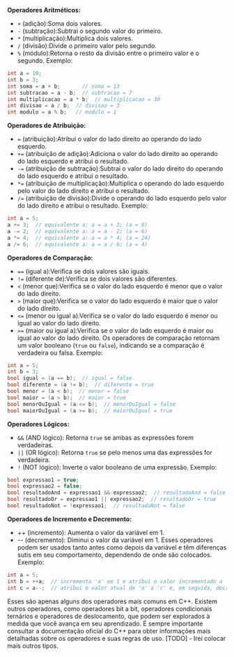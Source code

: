 **Operadores Aritméticos:**
+ `+` (adição):Soma dois valores.
+ `-` (subtração):Subtrai o segundo valor do primeiro.
+ `*` (multiplicação):Multiplica dois valores.
+ `/` (divisão):Divide o primeiro valor pelo segundo.
+ `%` (módulo):Retorna o resto da divisão entre o primeiro valor e o segundo.
Exemplo:
```C++
int a = 10;
int b = 3;
int soma = a + b;       // soma = 13
int subtracao = a - b;  // subtracao = 7
int multiplicacao = a * b;  // multiplicacao = 30
int divisao = a / b;  // divisao = 3
int modulo = a % b;   // modulo = 1
```
**Operadores de Atribuição:**
+ `=` (atribuição):Atribui o valor do lado direito ao operando do lado esquerdo.
+ `+=` (atribuição de adição):Adiciona o valor do lado direito ao operando do lado esquerdo e atribui o resultado.
+ `-=` (atribuição de subtração):Subtrai o valor do lado direito do operando do lado esquerdo e atribui o resultado.
+ `*=` (atribuição de multiplicação):Multiplica o operando do lado esquerdo pelo valor do lado direito e atribui o resultado.
+ `/=` (atribuição de divisão):Divide o operando do lado esquerdo pelo valor do lado direito e atribui o resultado.
Exemplo:
```C++
int a = 5;
a += 3;  // equivalente a: a = a + 3; (a = 8)
a -= 2;  // equivalente a: a = a - 2; (a = 6)
a *= 4;  // equivalente a: a = a * 4; (a = 24)
a /= 6;  // equivalente a: a = a / 6; (a = 4)
```
**Operadores de Comparação:**
+ `==` (igual a):Verifica se dois valores são iguais.
+ `!=` (diferente de):Verifica se dois valores são diferentes.
+ `<` (menor que):Verifica se o valor do lado esquerdo é menor que o valor do lado direito.
+ `>` (maior que):Verifica se o valor do lado esquerdo é maior que o valor do lado direito.
+ `<=` (menor ou igual a):Verifica se o valor do lado esquerdo é menor ou igual ao valor do lado direito.
+ `>=` (maior ou igual a):Verifica se o valor do lado esquerdo é maior ou igual ao valor do lado direito.
Os operadores de comparação retornam um valor booleano (`true` ou `false`), indicando se a comparação é verdadeira ou falsa.
Exemplo:
```C++
int a = 5;
int b = 3;
bool igual = (a == b);  // igual = false
bool diferente = (a != b);  // diferente = true
bool menor = (a < b);  // menor = false
bool maior = (a > b);  // maior = true
bool menorOuIgual = (a <= b);  // menorOuIgual = false
bool maiorOuIgual = (a >= b);  // maiorOuIgual = true
```
**Operadores Lógicos:**
+ `&&` (AND lógico): Retorna `true` se ambas as expressões forem verdadeiras.
+ `||` (OR lógico): Retorna `true` se pelo menos uma das expressões for verdadeira.
+ `!` (NOT lógico): Inverte o valor booleano de uma expressão.
Exemplo:
```C++
bool expressao1 = true;
bool expressao2 = false;
bool resultadoAnd = expressao1 && expressao2;  // resultadoAnd = false
bool resultadoOr = expressao1 || expressao2;  // resultadoOr = true
bool resultadoNot = !expressao1;  // resultadoNot = false
```
**Operadores de Incremento e Decremento:**
+ ++ (incremento): Aumenta o valor da variável em 1.
+ -- (decremento): Diminui o valor da variável em 1.
Esses operadores podem ser usados tanto antes como depois da variável e têm diferenças sutis em seu comportamento, dependendo de onde são colocados.
Exemplo:
```C++
int a = 5;
int b = ++a;  // incrementa 'a' em 1 e atribui o valor incrementado a 'b' (b = 6)
int c = a--;  // atribui o valor atual de 'a' a 'c' e, em seguida, decrementa 'a' em 1 (c = 6, a = 5)
```
Esses são apenas alguns dos operadores mais comuns em C++. Existem outros operadores, como operadores bit a bit, operadores condicionais ternários e operadores de deslocamento, que podem ser explorados à medida que você avança em seu aprendizado. É sempre importante consultar a documentação oficial do C++ para obter informações mais detalhadas sobre os operadores e suas regras de uso.
[TODO] - Irei colocar mais outros tipos.
